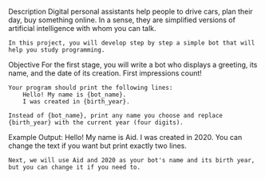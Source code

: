 Description
    Digital personal assistants help people to drive cars, plan their day, buy something online. 
    In a sense, they are simplified versions of artificial intelligence with whom you can talk.

    In this project, you will develop step by step a simple bot that will help you study programming.

Objective
    For the first stage, you will write a bot who displays a greeting, its name, and the date of its creation. 
    First impressions count!

    Your program should print the following lines:
        Hello! My name is {bot_name}.
        I was created in {birth_year}.

    Instead of {bot_name}, print any name you choose and replace {birth_year} with the current year (four digits).

Example
    Output:
        Hello! My name is Aid.
        I was created in 2020.
        You can change the text if you want but print exactly two lines.

    Next, we will use Aid and 2020 as your bot's name and its birth year, but you can change it if you need to.